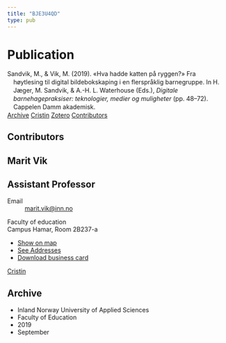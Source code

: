 ```yaml
---
title: "BJE3U4QD"
type: pub
---
```

<h1>Publication</h1>
<article id="csl-bib-container-BJE3U4QD" class="csl-bib-container">
  <div class="csl-bib-body" style="line-height: 1.35; padding-left: 1em; text-indent:-1em;">
  <div class="csl-entry">Sandvik, M., &amp; Vik, M. (2019). &#xAB;Hva hadde katten p&#xE5; ryggen?&#xBB; Fra h&#xF8;ytlesing til digital bildebokskaping i en flerspr&#xE5;klig barnegruppe. In H. J&#xE6;ger, M. Sandvik, &amp; A.-H. L. Waterhouse (Eds.), <i>Digitale barnehagepraksiser: teknologier, medier og muligheter</i> (pp. 48&#x2013;72). Cappelen Damm akademisk.</div>
</div>
  <div class="csl-bib-buttons">
    <a href="#taxonomy-article-BJE3U4QD" class="csl-bib-button">Archive</a>
    <a href alt="Cristin URL" class="csl-bib-button">Cristin</a>
    <a href alt="Zotero URL" class="csl-bib-button">Zotero</a>
    <a href="#contributors-article-BJE3U4QD" class="csl-bib-button">Contributors</a>
  </div>
  <div id="csl-bib-meta-container-BJE3U4QD"></div>
</article>
<div id="csl-bib-meta-BJE3U4QD" class="csl-bib-meta">
  <article id="contributors-article-BJE3U4QD" class="contributors-article">
    <h1>Contributors</h1>
    <div class="personas">
<div class="vrtx-hinn-person-card">
<div class="photo">
<i class="lar la-user-circle missing-person"></i>
</div>
<div class="info">
<hgroup><h1>Marit Vik</h1>
<h2>Assistant Professor</h2>
</hgroup><dl>
<dt>Email</dt>
<dd>
<a href="mailto:marit.vik@inn.no">marit.vik@inn.no</a>
</dd>
</dl>
<p>
Faculty of education<br>
Campus Hamar,
Room 2B237-a
</p>
<ul class="vrtx-hinn-links">
<li><a href="https://www.google.com/maps?q=60.796320,%2011.074390">Show on map</a></li>
<li><a href="https://www.inn.no/english/find-an-employee/marit-vik.html#vrtx-hinn-addresses">See Addresses</a></li>
<li><a href="https://www.inn.no/english/find-an-employee/marit-vik.html?vrtx=vcf">Download business card</a></li>
</ul>
</div>
</div>
<a href="https://app.cristin.no/persons/show.jsf?id=510000" alt="Cristin URL" class="personas-cristin">Cristin</a>
</div>
  </article>
  <article id="taxonomy-article-BJE3U4QD" class="taxonomy-article">
    <h1>Archive</h1>
    <ul>
      <li>Inland Norway University of Applied Sciences</li>
      <li>Faculty of Education</li>
      <li>2019</li>
      <li>September</li>
    </ul>
  </article>
</div>
